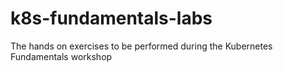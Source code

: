 # k8s-fundamentals-labs
The hands on exercises to be performed during the Kubernetes Fundamentals workshop
